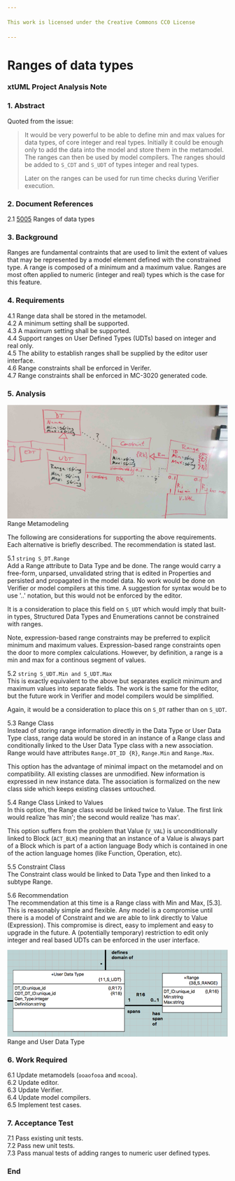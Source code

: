 ```yaml
---

This work is licensed under the Creative Commons CC0 License

---
```


# Ranges of data types
### xtUML Project Analysis Note

### 1. Abstract

Quoted from the issue:  
>It would be very powerful to be able to define min and max values for
>data types, of core integer and real types.  Initially it could be
>enough only to add the data into the model and store them in the
>metamodel.  The ranges can then be used by model compilers.
>The ranges should be added to `S_CDT` and `S_UDT` of types
>integer and real types.
>
>Later on the ranges can be used for run time checks during Verifier
>execution.

### 2. Document References

<a id="2.1"></a>2.1 [5005](https://support.onefact.net/issues/5005) Ranges of data types  

### 3. Background

Ranges are fundamental contraints that are used to limit the extent of
values that may be represented by a model element defined with the constrained
type.  A range is composed of a minimum and a maximum value.  Ranges are most
often applied to numeric (integer and real) types which is the case for this
feature.

### 4. Requirements

4.1 Range data shall be stored in the metamodel.  
4.2 A minimum setting shall be supported.  
4.3 A maximum setting shall be supported.  
4.4 Support ranges on User Defined Types (UDTs) based on integer and real only.  
4.5 The ability to establish ranges shall be supplied by the editor
user interface.  
4.6 Range constraints shall be enforced in Verifer.  
4.7 Range constraints shall be enforced in MC-3020 generated code.  

### 5. Analysis

![Range Metamodeling](range1.jpg) Range Metamodeling

The following are considerations for supporting the above requirements.
Each alternative is briefly described.  The recommendation is stated last.

5.1 `string S_DT.Range`  
Add a Range attribute to Data Type and be done.  The range would carry
a free-form, unparsed, unvalidated string that is edited in Properties
and persisted and propagated in the model data.  No work would be done on
Verifier or model compilers at this time.  A suggestion for syntax would
be to use '..' notation, but this would not be enforced by the editor.

It is a consideration to place this field on `S_UDT` which would imply
that built-in types, Structured Data Types and Enumerations cannot
be constrained with ranges.

Note, expression-based range constraints may be preferred to explicit
minimum and maximum values.  Expression-based range constraints open
the door to more complex calculations.  However, by definition, a range
is a min and max for a continous segment of values.

5.2 `string S_UDT.Min and S_UDT.Max`  
This is exactly equivalent to the above but separates explicit minimum
and maximum values into separate fields.  The work is the same for the
editor, but the future work in Verifier and model compilers would be
simplified.

Again, it would be a consideration to place this on `S_DT` rather than
on `S_UDT`.

5.3 Range Class  
Instead of storing range information directly in the Data Type or User
Data Type class, range data would be stored in an instance of a Range
class and conditionally linked to the User Data Type class with a new
association.  Range would have attributes `Range.DT_ID {R}`, `Range.Min`
and `Range.Max`.

This option has the advantage of minimal impact on the metamodel and on
compatibility.  All existing classes are unmodified.  New information is
expressed in new instance data.  The association is formalized on the
new class side which keeps existing classes untouched.

5.4 Range Class Linked to Values  
In this option, the Range class would be linked twice to Value.  The first
link would realize 'has min'; the second would realize 'has max'.

This option suffers from the problem that Value (`V_VAL`) is unconditionally
linked to Block (`ACT_BLK`) meaning that an instance of a Value is always
part of a Block which is part of a action language Body which is contained
in one of the action language homes (like Function, Operation, etc).

5.5 Constraint Class  
The Constraint class would be linked to Data Type and then linked to a
subtype Range.

5.6 Recommendation  
The recommendation at this time is a Range class with Min and Max, [5.3].
This is reasonably simple and flexible.  Any model is a compromise until
there is a model of Constraint and we are able to link directly to Value
(Expression).  This compromise is direct, easy to implement and easy to
upgrade in the future.  A (potentially temporary) restriction to edit only
integer and real based UDTs can be enforced in the user interface.

![Range Model](range2.png) Range and User Data Type  

### 6. Work Required

6.1 Update metamodels (`ooaofooa` and `mcooa`).  
6.2 Update editor.  
6.3 Update Verifier.  
6.4 Update model compilers.  
6.5 Implement test cases.  

### 7. Acceptance Test

7.1 Pass existing unit tests.  
7.2 Pass new unit tests.  
7.3 Pass manual tests of adding ranges to numeric user defined types.  

### End
